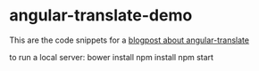 # angular-translate-demo
This are the code snippets for a [blogpost about angular-translate](http://www.piedcode.com/using-angular-translate-for-multi-language-apps/)

to run a local server:
bower install
npm install
npm start
